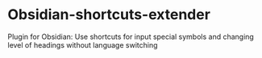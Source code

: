 # Obsidian-shortcuts-extender
Plugin for Obsidian: Use shortcuts for input special symbols and changing level of headings without language switching
